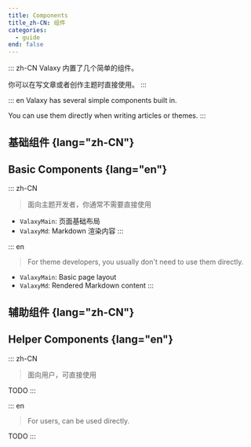 ```yaml
---
title: Components
title_zh-CN: 组件
categories:
  - guide
end: false
---
```


::: zh-CN
Valaxy 内置了几个简单的组件。

你可以在写文章或者创作主题时直接使用。
:::

::: en
Valaxy has several simple components built in.

You can use them directly when writing articles or themes.
:::

## 基础组件 {lang="zh-CN"}

## Basic Components {lang="en"}

::: zh-CN
> 面向主题开发者，你通常不需要直接使用

- `ValaxyMain`: 页面基础布局
- `ValaxyMd`: Markdown 渲染内容
:::

::: en
> For theme developers, you usually don't need to use them directly.

- `ValaxyMain`: Basic page layout
- `ValaxyMd`: Rendered Markdown content
:::

## 辅助组件 {lang="zh-CN"}

## Helper Components {lang="en"}

::: zh-CN
> 面向用户，可直接使用

TODO
:::

::: en
> For users, can be used directly.

TODO
:::
